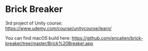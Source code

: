 # Brick Breaker

3rd project of Unity course: https://www.udemy.com/course/unitycourse/learn/

You can find macOS build here: https://github.com/encalien/brick-breaker/tree/master/Brick%20Breaker.app
